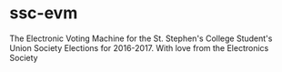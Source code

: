 # ssc-evm
The Electronic Voting Machine for the St. Stephen's College Student's Union Society Elections for 2016-2017. With love from the Electronics Society
